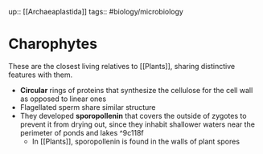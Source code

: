 up:: [[Archaeaplastida]]
tags:: #biology/microbiology  

# Charophytes

These are the closest living relatives to [[Plants]], sharing distinctive features with them.
- **Circular** rings of proteins that synthesize the cellulose for the cell wall as opposed to linear ones
- Flagellated sperm share similar structure
- They developed **sporopollenin** that covers the outside of zygotes to prevent it from drying out, since they inhabit shallower waters near the perimeter of ponds and lakes ^9c118f
	- In [[Plants]], sporopollenin is found in the walls of plant spores



